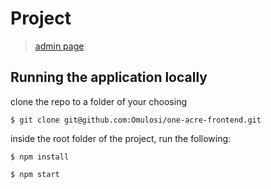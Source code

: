 
Project
==========

> [admin page](https://one-acre.herokuapp.com/admin/)


## Running the application locally

clone the repo to a folder of your choosing
```
$ git clone git@github.com:Omulosi/one-acre-frontend.git
```

inside the root folder of the project, run the following:

`$ npm install`

`$ npm start`

